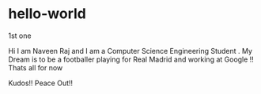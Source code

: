 # hello-world
1st one

Hi
I am Naveen Raj and  I am a Computer Science Engineering Student . My Dream is to be a footballer playing for Real Madrid and working at Google !! Thats all for now 

Kudos!! Peace Out!!

